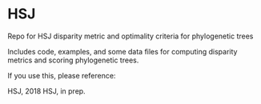 # HSJ
Repo for HSJ disparity metric and optimality criteria for phylogenetic trees

Includes code, examples, and some data files for computing disparity metrics and scoring phylogenetic trees.

If you use this, please reference:

HSJ, 2018
HSJ, in prep.
